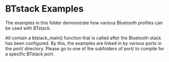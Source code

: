 # BTstack Examples

The examples in this folder demonstrate how various Bluetooth profiles can be used with BTstack.

All contain a btstack_main() function that is called after the Bluetooth stack has been configured.
By this, the examples are linked in by various ports in the port/ directory.
Please go to one of the subfolders of port/ to compile for a specific BTstack port.
 